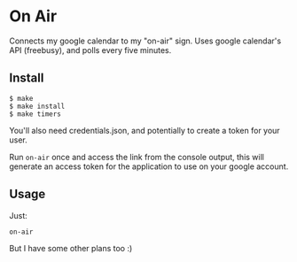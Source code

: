 # On Air

Connects my google calendar to my "on-air" sign. Uses google calendar's API (freebusy), and polls every five minutes.

## Install

```
$ make
$ make install
$ make timers
```

You'll also need credentials.json, and potentially to create a token for your user.

Run `on-air` once and access the link from the console output, this will generate an access token for
the application to use on your google account.

## Usage

Just:

```
on-air
```

But I have some other plans too :)

<!-- planned usage:
```sh
on-air on # turn on lamp
on-air off # turn off lamp
on-air daemon # listen for new calendar events, and turn on/off lamp
``` -->
